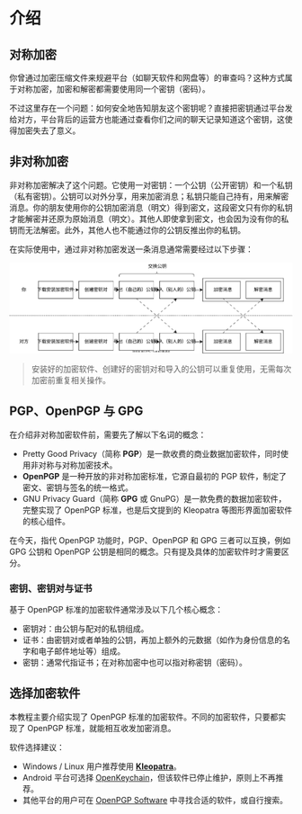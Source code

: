 # 介绍

## 对称加密

你曾通过加密压缩文件来规避平台（如聊天软件和网盘等）的审查吗？这种方式属于对称加密，加密和解密都需要使用同一个密钥（密码）。

不过这里存在一个问题：如何安全地告知朋友这个密钥呢？直接把密钥通过平台发给对方，平台背后的运营方也能通过查看你们之间的聊天记录知道这个密钥，这使得加密失去了意义。

## 非对称加密

非对称加密解决了这个问题。它使用一对密钥：一个公钥（公开密钥）和一个私钥（私有密钥）。公钥可以对外分享，用来加密消息；私钥只能自己持有，用来解密消息。你的朋友使用你的公钥加密消息（明文）得到密文，这段密文只有你的私钥才能解密并还原为原始消息（明文）。其他人即使拿到密文，也会因为没有你的私钥而无法解密。此外，其他人也不能通过你的公钥反推出你的私钥。

在实际使用中，通过非对称加密发送一条消息通常需要经过以下步骤：

![非对称加密步骤](introduction/steps.svg)

> 安装好的加密软件、创建好的密钥对和导入的公钥可以重复使用，无需每次加密前重复相关操作。

## PGP、OpenPGP 与 GPG

在介绍非对称加密软件前，需要先了解以下名词的概念：

- Pretty Good Privacy（简称 **PGP**）是一款收费的商业数据加密软件，同时使用非对称与对称加密技术。
- **OpenPGP** 是一种开放的非对称加密标准，它源自最初的 PGP 软件，制定了密文、密钥与签名的统一格式。
- GNU Privacy Guard（简称 **GPG** 或 GnuPG）是一款免费的数据加密软件，完整实现了 OpenPGP 标准，也是后文提到的 Kleopatra 等图形界面加密软件的核心组件。

在今天，指代 OpenPGP 功能时，PGP、OpenPGP 和 GPG 三者可以互换，例如 GPG 公钥和 OpenPGP 公钥是相同的概念。只有提及具体的加密软件时才需要区分。

### 密钥、密钥对与证书

基于 OpenPGP 标准的加密软件通常涉及以下几个核心概念：

- 密钥对：由公钥与配对的私钥组成。
- 证书：由密钥对或者单独的公钥，再加上额外的元数据（如作为身份信息的名字和电子邮件地址等）组成。
- 密钥：通常代指证书；在对称加密中也可以指对称密钥（密码）。

## 选择加密软件

本教程主要介绍实现了 OpenPGP 标准的加密软件。不同的加密软件，只要都实现了 OpenPGP 标准，就能相互收发加密消息。

软件选择建议：

- Windows / Linux 用户推荐使用 **[Kleopatra](kleopatra.md)**。
- Android 平台可选择 [OpenKeychain](openkeychain.md)，但该软件已停止维护，原则上不再推荐。
- 其他平台的用户可在 [OpenPGP Software](https://www.openpgp.org/software/ "点击前往外部站点") 中寻找合适的软件，或自行搜索。